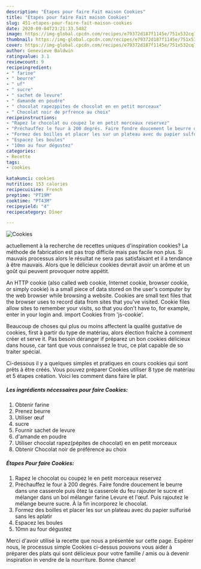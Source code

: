 ```yaml
---
description: "Étapes pour faire Fait maison Cookies"
title: "Étapes pour faire Fait maison Cookies"
slug: 451-etapes-pour-faire-fait-maison-cookies
date: 2020-09-04T23:21:33.548Z
image: https://img-global.cpcdn.com/recipes/e79372d187f1145e/751x532cq70/cookies-photo-principale-de-la-recette.jpg
thumbnail: https://img-global.cpcdn.com/recipes/e79372d187f1145e/751x532cq70/cookies-photo-principale-de-la-recette.jpg
cover: https://img-global.cpcdn.com/recipes/e79372d187f1145e/751x532cq70/cookies-photo-principale-de-la-recette.jpg
author: Genevieve Baldwin
ratingvalue: 3.1
reviewcount: 9
recipeingredient:
- " farine"
- " beurre"
- " uf"
- " sucre"
- " sachet de levure"
- " damande en poudre"
- " chocolat rapezppites de chocolat en en petit morceaux"
- " Chocolat noir de prfrence au choix"
recipeinstructions:
- "Rapez le chocolat ou coupez le en petit morceaux reservez"
- "Préchauffez le four à 200 degrés. Faire fondre doucement le beurre dans une casserole puis ôtez la casserole du feu rajouter le sucre et mélanger dans un bol mélanger farine Levure et l&#39;œuf. Puis rajoutez le mélange beurre sucre. À la fin incorporez le chocolat."
- "Formez des boilles et placer les sur un plateau avec du papier sulfurisé sans les aplatir"
- "Espacez les boules"
- "10mn au four dégustez"
categories:
- Recette
tags:
- cookies

katakunci: cookies 
nutrition: 153 calories
recipecuisine: French
preptime: "PT19M"
cooktime: "PT43M"
recipeyield: "4"
recipecategory: Dîner

---
```



![Cookies](https://img-global.cpcdn.com/recipes/e79372d187f1145e/751x532cq70/cookies-photo-principale-de-la-recette.jpg)

actuellement à la recherche de recettes uniques d'inspiration cookies? La méthode de fabrication est pas trop difficile mais pas facile non plus. Si mauvais processus alors le résultat ne sera pas satisfaisant et il a tendance à être mauvais. Alors que le délicieux cookies devrait avoir un arôme et un goût qui peuvent provoquer notre appétit.

An HTTP cookie (also called web cookie, Internet cookie, browser cookie, or simply cookie) is a small piece of data stored on the user&#39;s computer by the web browser while browsing a website. Cookies are small text files that the browser uses to record data from sites that you&#39;ve visited. Cookie files allow sites to remember your visits, so that you don&#39;t have to, for example, enter in your login and. import Cookies from &#39;js-cookie&#39;.

Beaucoup de choses qui plus ou moins affectent la qualité gustative de cookies, first à partir du type de matériau, alors élection fraîche à comment créer et serve it. Pas besoin déranger if préparez un bon cookies délicieux dans house, car tant que vous connaissez le truc, ce plat capable de so traiter spécial.


Ci-dessous il y a quelques simples et pratiques en cours cookies qui sont prêts à être créés. Vous pouvez préparer Cookies utiliser 8 type de matériau et 5 étapes création. Voici les comment dans faire le plat.

<!--inarticleads1-->

##### Les ingrédients nécessaires pour faire Cookies:

1. Obtenir  farine
1. Prenez  beurre
1. Utiliser  œuf
1.   sucre
1. Fournir  sachet de levure
1.   d&#39;amande en poudre
1. Utiliser  chocolat rapez(pépites de chocolat) en en petit morceaux
1. Obtenir  Chocolat noir de préférence au choix




<!--inarticleads2-->

##### Étapes Pour faire Cookies:

1. Rapez le chocolat ou coupez le en petit morceaux reservez
1. Préchauffez le four à 200 degrés. Faire fondre doucement le beurre dans une casserole puis ôtez la casserole du feu rajouter le sucre et mélanger dans un bol mélanger farine Levure et l&#39;œuf. Puis rajoutez le mélange beurre sucre. À la fin incorporez le chocolat.
1. Formez des boilles et placer les sur un plateau avec du papier sulfurisé sans les aplatir
1. Espacez les boules
1. 10mn au four dégustez





Merci d'avoir utilisé la recette que nous a présentée sur cette page. Espérer nous, le processus simple Cookies ci-dessus pouvons vous aider à préparer des plats qui sont délicieux pour votre famille / amis ou à devenir inspiration in vendre de la nourriture. Bonne chance!
